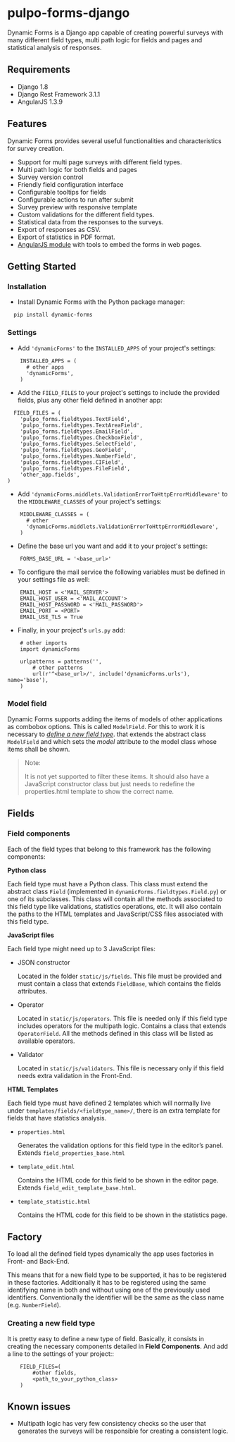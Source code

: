 # pulpo-forms-django
Dynamic Forms is a Django app capable of creating powerful surveys with many different field types, multi path logic for fields and pages and statistical analysis of responses.

## Requirements
* Django 1.8
* Django Rest Framework 3.1.1
* AngularJS 1.3.9

## Features
Dynamic Forms provides several useful functionalities and characteristics for survey creation.

* Support for multi page surveys with different field types.
* Multi path logic for both fields and pages
* Survey version control
* Friendly field configuration interface
* Configurable tooltips for fields
* Configurable actions to run after submit
* Survey preview with responsive template
* Custom validations for the different field types.
* Statistical data from the responses to the surveys.
* Export of responses as CSV.
* Export of statistics in PDF format.
* [AngularJS module](https://github.com/pulpocoders/kaurna-angular "Kaurna Angular") with tools to embed the forms in web pages.

## Getting Started

### Installation

* Install Dynamic Forms with the Python package manager:
```
  pip install dynamic-forms
```
### Settings

* Add ``'dynamicForms'`` to the ``INSTALLED_APPS`` of your project's settings:
```
    INSTALLED_APPS = (
      # other apps
      'dynamicForms',
    )
```

* Add the ``FIELD_FILES`` to your project's settings to include the provided fields, plus any other field defined in another app:
```
  FIELD_FILES = (
    'pulpo_forms.fieldtypes.TextField',
    'pulpo_forms.fieldtypes.TextAreaField',
    'pulpo_forms.fieldtypes.EmailField',
    'pulpo_forms.fieldtypes.CheckboxField',
    'pulpo_forms.fieldtypes.SelectField',
    'pulpo_forms.fieldtypes.GeoField',
    'pulpo_forms.fieldtypes.NumberField',
    'pulpo_forms.fieldtypes.CIField',
    'pulpo_forms.fieldtypes.FileField',
    'other_app.fields',
)
```

* Add ``'dynamicForms.middlets.ValidationErrorToHttpErrorMiddleware'`` to the ``MIDDLEWARE_CLASSES`` of your project's settings:
```
    MIDDLEWARE_CLASSES = (
      # other
      'dynamicForms.middlets.ValidationErrorToHttpErrorMiddleware',
    )
```
* Define the base url you want and add it to your project's settings: 
```
    FORMS_BASE_URL = '<base_url>'
```
* To configure the mail service the following variables must be defined in your settings file as well:
```
    EMAIL_HOST = <'MAIL_SERVER'>
    EMAIL_HOST_USER = <'MAIL_ACCOUNT'>
    EMAIL_HOST_PASSWORD = <'MAIL_PASSWORD'>
    EMAIL_PORT = <PORT>
    EMAIL_USE_TLS = True
```
* Finally, in your project's ``urls.py`` add:
```
    # other imports
    import dynamicForms

    urlpatterns = patterns('',
        # other patterns
        url(r'^<base_url>/', include('dynamicForms.urls'), name='base'),
    )
```
### Model field

Dynamic Forms supports adding the items of models of other applications as combobox options. This is called ``ModelField``.
For this to work it is necessary to [*define a new field type*](#fields). that extends the abstract class ``ModelField`` and which sets the *model* attribute to the model class whose items shall be shown.

> Note:
>
>   It is not yet supported to filter these items. It should also have a JavaScript constructor class but just needs to redefine the properties.html template to show the correct name.

## Fields

### Field components

Each of the field types that belong to this framework has the following components: 

**Python class**

  Each field type must have a Python class. This class must extend the abstract class ``Field`` (implemented in ``dynamicForms.fieldtypes.Field.py``) or one of its subclasses.
  This class will contain all the methods associated to this field type like validations, statistics operations, etc. It will also contain the paths to the HTML templates and JavaScript/CSS files associated with this field type.

**JavaScript files**

  Each field type might need up to 3 JavaScript files:
  
  - JSON constructor
  
    Located in the folder ``static/js/fields``. This file must be provided and must contain a class that extends ``FieldBase``, which contains the fields attributes.
  
  - Operator
  
    Located in ``static/js/operators``. This file is needed only if this field type includes operators for the multipath logic.
    Contains a class that extends ``OperatorField``.
    All the methods defined in this class will be listed as available operators.
  
  - Validator
  
    Located in ``static/js/validators``. This file is necessary only if this field needs extra validation in the Front-End.

**HTML Templates**

  Each field type must have defined 2 templates which will normally live under ``templates/fields/<fieldtype_name>/``, there is an extra template for fields that have statistics analysis.

  - ``properties.html``

    Generates the validation options for this field type in the editor’s panel. Extends ``field_properties_base.html``
  - ``template_edit.html``

    Contains the HTML code for this field to be shown in the editor page. Extends ``field_edit_template_base.html``.

  - ``template_statistic.html``

    Contains the HTML code for this field to be shown in the statistics page.

## Factory

To load all the defined field types dynamically the app uses factories in Front- and Back-End.

This means that for a new field type to be supported, it has to be registered in these factories. Additionally it has to be registered using the same identifying name in both and without using one of the previously used identifiers. Conventionally the identifier will be the same as the class name (e.g. ``NumberField``).


### Creating a new field type

It is pretty easy to define a new type of field. Basically, it consists in creating the necessary components detailed in **Field Components**.
And add a line to the settings of your project::
```
    FIELD_FILES=(
        #other fields,
        <path_to_your_python_class>
    )
```

## Known issues

* Multipath logic has very few consistency checks so the user that generates the surveys will be responsible for creating a consistent logic.
